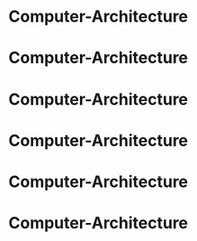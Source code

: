 # Computer-Architecture
# Computer-Architecture
# Computer-Architecture
# Computer-Architecture
# Computer-Architecture
# Computer-Architecture
